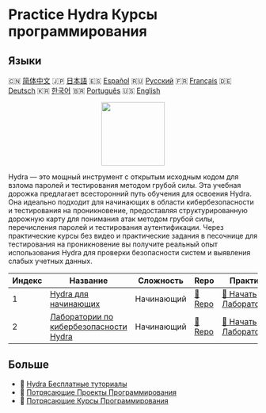 # Practice Hydra Курсы программирования

## Языки

🇨🇳 [简体中文](README_zh.md) 🇯🇵 [日本語](README_ja.md) 🇪🇸 [Español](README_es.md) 🇷🇺 [Русский](README_ru.md) 🇫🇷 [Français](README_fr.md) 🇩🇪 [Deutsch](README_de.md) 🇰🇷 [한국어](README_ko.md) 🇧🇷 [Português](README_pt.md) 🇺🇸 [English](README.md) 

<div align="center">
<img width="128px" src="https://file.labex.io/path/fqzGODJFWPbL.png">
</div>

Hydra — это мощный инструмент с открытым исходным кодом для взлома паролей и тестирования методом грубой силы. Эта учебная дорожка предлагает всесторонний путь обучения для освоения Hydra. Она идеально подходит для начинающих в области кибербезопасности и тестирования на проникновение, предоставляя структурированную дорожную карту для понимания атак методом грубой силы, перечисления паролей и тестирования аутентификации. Через практические курсы без видео и практические задания в песочнице для тестирования на проникновение вы получите реальный опыт использования Hydra для проверки безопасности систем и выявления слабых учетных данных.

|   Индекс | Название                                                                                              | Сложность   | Repo                                                                     | Практика                                                                             |
|----------|-------------------------------------------------------------------------------------------------------|-------------|--------------------------------------------------------------------------|--------------------------------------------------------------------------------------|
|        1 | [Hydra для начинающих](https://labex.io/ru/courses/hydra-for-beginners)                               | Начинающий  | [🔗 Repo](https://github.com/labex-labs/hydra-for-beginners)             | [🚀 Начать Лабораторию](https://labex.io/ru/courses/hydra-for-beginners)             |
|        2 | [Лаборатории по кибербезопасности Hydra](https://labex.io/ru/courses/hydra-cybersecurity-attack-labs) | Начинающий  | [🔗 Repo](https://github.com/labex-labs/hydra-cybersecurity-attack-labs) | [🚀 Начать Лабораторию](https://labex.io/ru/courses/hydra-cybersecurity-attack-labs) |

## Больше

- 🔗 [Hydra Бесплатные туториалы](https://github.com/labex-labs/hydra-free-tutorials)
- 🔗 [Потрясающие Проекты Программирования](https://github.com/labex-labs/awesome-programming-projects)
- 🔗 [Потрясающие Курсы Программирования](https://github.com/labex-labs/awesome-programming-courses)

